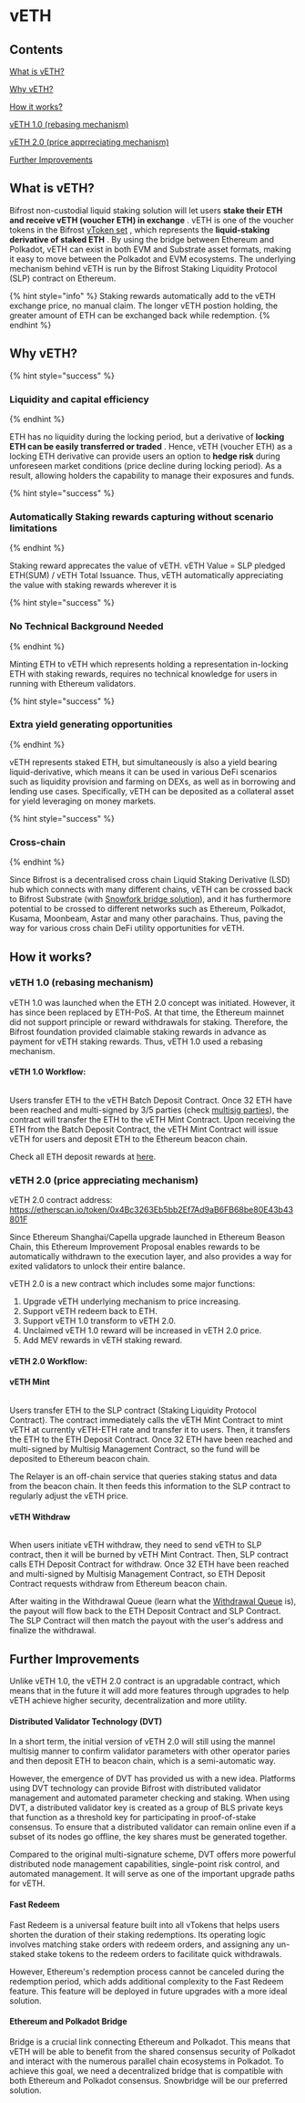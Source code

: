 # vETH

## Contents

[What is vETH?](veth.md#what-is-veth)

[Why vETH?](veth.md#why-veth)

[How it works?](veth.md#how-it-works)

[vETH 1.0 (rebasing mechanism)](veth.md#veth-1.0-rebasing-mechanism)

[vETH 2.0 (price apprreciating mechanism)](veth.md#veth-2.0-price-appreciating-mechanism)

[Further Improvements](veth.md#further-improvements)

## What is vETH?

Bifrost non-custodial liquid staking solution will let users **stake their ETH and receive vETH (voucher ETH) in exchange** . vETH is one of the voucher tokens in the Bifrost [vToken set](https://wiki.bifrost.finance/learn/mechanism/slp/vksm) , which represents the **liquid-staking derivative of staked ETH** . By using the bridge between Ethereum and Polkadot, vETH can exist in both EVM and Substrate asset formats, making it easy to move between the Polkadot and EVM ecosystems. The underlying mechanism behind vETH is run by the Bifrost Staking Liquidity Protocol (SLP) contract on Ethereum.

{% hint style="info" %}
Staking rewards automatically add to the vETH exchange price, no manual claim. The longer vETH postion holding, the greater amount of ETH can be exchanged back while redemption.
{% endhint %}

## Why vETH?

{% hint style="success" %}
### Liquidity and capital efficiency
{% endhint %}

ETH has no liquidity during the locking period, but a derivative of **locking ETH can be easily transferred or traded** . Hence, vETH (voucher ETH) as a locking ETH derivative can provide users an option to **hedge risk** during unforeseen market conditions (price decline during locking period). As a result, allowing holders the capability to manage their exposures and funds.

{% hint style="success" %}
### **Automatically Staking rewards capturing without scenario limitations**
{% endhint %}

Staking reward apprecates the value of vETH. vETH Value = SLP pledged ETH(SUM) / vETH Total Issuance. Thus, vETH automatically appreciating the value with staking rewards wherever it is

{% hint style="success" %}
### No Technical Background Needed
{% endhint %}

Minting ETH to vETH which represents holding a representation in-locking ETH with staking rewards, requires no technical knowledge for users in running with Ethereum validators.

{% hint style="success" %}
### Extra yield generating opportunities
{% endhint %}

vETH represents staked ETH, but simultaneously is also a yield bearing liquid-derivative, which means it can be used in various DeFi scenarios such as liquidity provision and farming on DEXs, as well as in borrowing and lending use cases. Specifically, vETH can be deposited as a collateral asset for yield leveraging on money markets.

{% hint style="success" %}
### Cross-chain
{% endhint %}

Since Bifrost is a decentralised cross chain Liquid Staking Derivative (LSD) hub which connects with many different chains, vETH can be crossed back to Bifrost Substrate (with [Snowfork bridge solution](https://github.com/Snowfork/snowbridge)), and it has furthermore potential to be crossed to different networks such as Ethereum, Polkadot, Kusama, Moonbeam, Astar and many other parachains. Thus, paving the way for various cross chain DeFi utility opportunities for vETH.

## How it works?

### vETH 1.0 (rebasing mechanism)

vETH 1.0 was launched when the ETH 2.0 concept was initiated. However, it has since been replaced by ETH-PoS. At that time, the Ethereum mainnet did not support principle or reward withdrawals for staking. Therefore, the Bifrost foundation provided claimable staking rewards in advance as payment for vETH staking rewards. Thus, vETH 1.0 used a rebasing mechanism.

#### vETH 1.0 Workflow:

<figure><img src="../.gitbook/assets/Untitled (7).png" alt=""><figcaption></figcaption></figure>

Users transfer ETH to the vETH Batch Deposit Contract. Once 32 ETH have been reached and multi-signed by 3/5 parties (check [multisig parties](https://wiki.bifrost.finance/learn/libraries/eth2.0-deposit-records)), the contract will transfer the ETH to the vETH Mint Contract. Upon receiving the ETH from the Batch Deposit Contract, the vETH Mint Contract will issue vETH for users and deposit ETH to the Ethereum beacon chain.

Check all ETH deposit rewards at [here](https://wiki.bifrost.finance/learn/libraries/eth2.0-deposit-records).

### vETH 2.0 (price appreciating mechanism)

vETH 2.0 contract address: [https://etherscan.io/token/0x4Bc3263Eb5bb2Ef7Ad9aB6FB68be80E43b43801F](https://etherscan.io/token/0x4Bc3263Eb5bb2Ef7Ad9aB6FB68be80E43b43801F)

Since Ethereum Shanghai/Capella upgrade launched in Ethereum Beason Chain, this Ethereum Improvement Proposal enables rewards to be automatically withdrawn to the execution layer, and also provides a way for exited validators to unlock their entire balance.

vETH 2.0 is a new contract which includes some major functions:

1. Upgrade vETH underlying mechanism to price increasing.
2. Support vETH redeem back to ETH.
3. Support vETH 1.0 transform to vETH 2.0.
4. Unclaimed vETH 1.0 reward will be increased in vETH 2.0 price.
5. Add MEV rewards in vETH staking reward.

#### vETH 2.0 Workflow:

#### vETH Mint

<figure><img src="../.gitbook/assets/Untitled (8).png" alt=""><figcaption></figcaption></figure>

Users transfer ETH to the SLP contract (Staking Liquidity Protocol Contract). The contract immediately calls the vETH Mint Contract to mint vETH at currently vETH-ETH rate and transfer it to users. Then, it transfers the ETH to the ETH Deposit Contract. Once 32 ETH have been reached and multi-signed by Multisig Management Contract, so the fund will be deposited to Ethereum beacon chain.

The Relayer is an off-chain service that queries staking status and data from the beacon chain. It then feeds this information to the SLP contract to regularly adjust the vETH price.

#### vETH Withdraw

<figure><img src="../.gitbook/assets/Untitled (9) (2).png" alt=""><figcaption></figcaption></figure>

When users initiate vETH withdraw, they need to send vETH to SLP contract, then it will be burned by vETH Mint Contract. Then, SLP contract calls ETH Deposit Contract for withdraw. Once 32 ETH have been reached and multi-signed by Multisig Management Contract, so ETH Deposit Contract requests withdraw from Ethereum beacon chain.

After waiting in the Withdrawal Queue (learn what the [Withdrawal Queue](https://launchpad.ethereum.org/en/withdrawals#withdrawal-queue) is), the payout will flow back to the ETH Deposit Contract and SLP Contract. The SLP Contract will then match the payout with the user's address and finalize the withdrawal.

## Further Improvements

Unlike vETH 1.0, the vETH 2.0 contract is an upgradable contract, which means that in the future it will add more features through upgrades to help vETH achieve higher security, decentralization and more utility.

#### Distributed Validator Technology (DVT)

In a short term, the initial version of vETH 2.0 will still using the mannel multisig manner to confirm validator parameters with other operator paries and then deposit ETH to beacon chain, which is a semi-automatic way.

However, the emergence of DVT has provided us with a new idea. Platforms using DVT technology can provide Bifrost with distributed validator management and automated parameter checking and staking. When using DVT, a distributed validator key is created as a group of BLS private keys that function as a threshold key for participating in proof-of-stake consensus. To ensure that a distributed validator can remain online even if a subset of its nodes go offline, the key shares must be generated together.

Compared to the original multi-signature scheme, DVT offers more powerful distributed node management capabilities, single-point risk control, and automated management. It will serve as one of the important upgrade paths for vETH.

#### Fast Redeem

Fast Redeem is a universal feature built into all vTokens that helps users shorten the duration of their staking redemptions. Its operating logic involves matching stake orders with redeem orders, and assigning any un-staked stake tokens to the redeem orders to facilitate quick withdrawals.

However, Ethereum's redemption process cannot be canceled during the redemption period, which adds additional complexity to the Fast Redeem feature. This feature will be deployed in future upgrades with a more ideal solution.

#### Ethereum and Polkadot Bridge

Bridge is a crucial link connecting Ethereum and Polkadot. This means that vETH will be able to benefit from the shared consensus security of Polkadot and interact with the numerous parallel chain ecosystems in Polkadot. To achieve this goal, we need a decentralized bridge that is compatible with both Ethereum and Polkadot consensus. Snowbridge will be our preferred solution.
